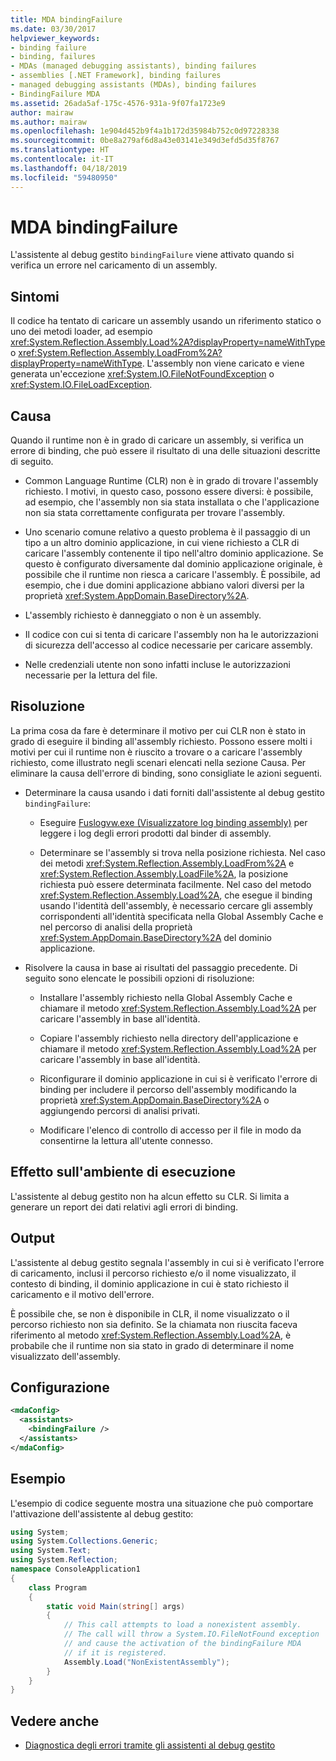 ```yaml
---
title: MDA bindingFailure
ms.date: 03/30/2017
helpviewer_keywords:
- binding failure
- binding, failures
- MDAs (managed debugging assistants), binding failures
- assemblies [.NET Framework], binding failures
- managed debugging assistants (MDAs), binding failures
- BindingFailure MDA
ms.assetid: 26ada5af-175c-4576-931a-9f07fa1723e9
author: mairaw
ms.author: mairaw
ms.openlocfilehash: 1e904d452b9f4a1b172d35984b752c0d97228338
ms.sourcegitcommit: 0be8a279af6d8a43e03141e349d3efd5d35f8767
ms.translationtype: HT
ms.contentlocale: it-IT
ms.lasthandoff: 04/18/2019
ms.locfileid: "59480950"
---
```

# <a name="bindingfailure-mda"></a>MDA bindingFailure

L'assistente al debug gestito `bindingFailure` viene attivato quando si verifica un errore nel caricamento di un assembly.

## <a name="symptoms"></a>Sintomi

Il codice ha tentato di caricare un assembly usando un riferimento statico o uno dei metodi loader, ad esempio <xref:System.Reflection.Assembly.Load%2A?displayProperty=nameWithType> o <xref:System.Reflection.Assembly.LoadFrom%2A?displayProperty=nameWithType>. L'assembly non viene caricato e viene generata un'eccezione <xref:System.IO.FileNotFoundException> o <xref:System.IO.FileLoadException>.

## <a name="cause"></a>Causa

Quando il runtime non è in grado di caricare un assembly, si verifica un errore di binding, che può essere il risultato di una delle situazioni descritte di seguito.

- Common Language Runtime (CLR) non è in grado di trovare l'assembly richiesto. I motivi, in questo caso, possono essere diversi: è possibile, ad esempio, che l'assembly non sia stata installata o che l'applicazione non sia stata correttamente configurata per trovare l'assembly.

- Uno scenario comune relativo a questo problema è il passaggio di un tipo a un altro dominio applicazione, in cui viene richiesto a CLR di caricare l'assembly contenente il tipo nell'altro dominio applicazione. Se questo è configurato diversamente dal dominio applicazione originale, è possibile che il runtime non riesca a caricare l'assembly. È possibile, ad esempio, che i due domini applicazione abbiano valori diversi per la proprietà <xref:System.AppDomain.BaseDirectory%2A>.

- L'assembly richiesto è danneggiato o non è un assembly.

- Il codice con cui si tenta di caricare l'assembly non ha le autorizzazioni di sicurezza dell'accesso al codice necessarie per caricare assembly.

- Nelle credenziali utente non sono infatti incluse le autorizzazioni necessarie per la lettura del file.

## <a name="resolution"></a>Risoluzione

La prima cosa da fare è determinare il motivo per cui CLR non è stato in grado di eseguire il binding all'assembly richiesto. Possono essere molti i motivi per cui il runtime non è riuscito a trovare o a caricare l'assembly richiesto, come illustrato negli scenari elencati nella sezione Causa. Per eliminare la causa dell'errore di binding, sono consigliate le azioni seguenti.

- Determinare la causa usando i dati forniti dall'assistente al debug gestito `bindingFailure`:

  - Eseguire [Fuslogvw.exe (Visualizzatore log binding assembly)](../../../docs/framework/tools/fuslogvw-exe-assembly-binding-log-viewer.md) per leggere i log degli errori prodotti dal binder di assembly.

  - Determinare se l'assembly si trova nella posizione richiesta. Nel caso dei metodi <xref:System.Reflection.Assembly.LoadFrom%2A> e <xref:System.Reflection.Assembly.LoadFile%2A>, la posizione richiesta può essere determinata facilmente. Nel caso del metodo <xref:System.Reflection.Assembly.Load%2A>, che esegue il binding usando l'identità dell'assembly, è necessario cercare gli assembly corrispondenti all'identità specificata nella Global Assembly Cache e nel percorso di analisi della proprietà <xref:System.AppDomain.BaseDirectory%2A> del dominio applicazione.

- Risolvere la causa in base ai risultati del passaggio precedente. Di seguito sono elencate le possibili opzioni di risoluzione:

  - Installare l'assembly richiesto nella Global Assembly Cache e chiamare il metodo <xref:System.Reflection.Assembly.Load%2A> per caricare l'assembly in base all'identità.

  - Copiare l'assembly richiesto nella directory dell'applicazione e chiamare il metodo <xref:System.Reflection.Assembly.Load%2A> per caricare l'assembly in base all'identità.

  - Riconfigurare il dominio applicazione in cui si è verificato l'errore di binding per includere il percorso dell'assembly modificando la proprietà <xref:System.AppDomain.BaseDirectory%2A> o aggiungendo percorsi di analisi privati.

  - Modificare l'elenco di controllo di accesso per il file in modo da consentirne la lettura all'utente connesso.

## <a name="effect-on-the-runtime"></a>Effetto sull'ambiente di esecuzione

L'assistente al debug gestito non ha alcun effetto su CLR. Si limita a generare un report dei dati relativi agli errori di binding.

## <a name="output"></a>Output

L'assistente al debug gestito segnala l'assembly in cui si è verificato l'errore di caricamento, inclusi il percorso richiesto e/o il nome visualizzato, il contesto di binding, il dominio applicazione in cui è stato richiesto il caricamento e il motivo dell'errore.

È possibile che, se non è disponibile in CLR, il nome visualizzato o il percorso richiesto non sia definito. Se la chiamata non riuscita faceva riferimento al metodo <xref:System.Reflection.Assembly.Load%2A>, è probabile che il runtime non sia stato in grado di determinare il nome visualizzato dell'assembly.

## <a name="configuration"></a>Configurazione

```xml
<mdaConfig>
  <assistants>
    <bindingFailure />
  </assistants>
</mdaConfig>
```

## <a name="example"></a>Esempio

L'esempio di codice seguente mostra una situazione che può comportare l'attivazione dell'assistente al debug gestito:

```csharp
using System;
using System.Collections.Generic;
using System.Text;
using System.Reflection;
namespace ConsoleApplication1
{
    class Program
    {
        static void Main(string[] args)
        {
            // This call attempts to load a nonexistent assembly.
            // The call will throw a System.IO.FileNotFound exception
            // and cause the activation of the bindingFailure MDA
            // if it is registered.
            Assembly.Load("NonExistentAssembly");
        }
    }
}
```

## <a name="see-also"></a>Vedere anche

- [Diagnostica degli errori tramite gli assistenti al debug gestito](../../../docs/framework/debug-trace-profile/diagnosing-errors-with-managed-debugging-assistants.md)
